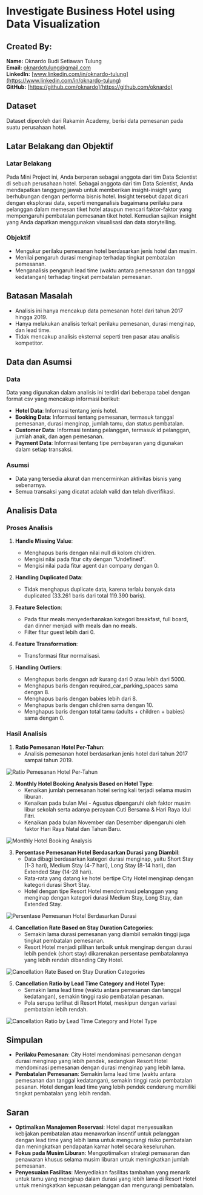 # Investigate Business Hotel using Data Visualization

## Created By:
**Name:** Oknardo Budi Setiawan Tulung  
**Email:** oknardotulung@gmail.com  
**LinkedIn:** [www.linkedin.com/in/oknardo-tulung](https://www.linkedin.com/in/oknardo-tulung)  
**GitHub:** [https://github.com/oknardo](https://github.com/oknardo)

## Dataset
Dataset diperoleh dari Rakamin Academy, berisi data pemesanan pada suatu perusahaan hotel.

## Latar Belakang dan Objektif
### Latar Belakang
Pada Mini Project ini, Anda berperan sebagai anggota dari tim Data Scientist di sebuah perusahaan hotel. Sebagai anggota dari tim Data Scientist, Anda mendapatkan tanggung jawab untuk memberikan insight-insight yang berhubungan dengan performa bisnis hotel. Insight tersebut dapat dicari dengan eksplorasi data, seperti menganalisis bagaimana perilaku para pelanggan dalam memesan tiket hotel ataupun mencari faktor-faktor yang mempengaruhi pembatalan pemesanan tiket hotel. Kemudian sajikan insight yang Anda dapatkan menggunakan visualisasi dan data storytelling.

### Objektif
- Mengukur perilaku pemesanan hotel berdasarkan jenis hotel dan musim.
- Menilai pengaruh durasi menginap terhadap tingkat pembatalan pemesanan.
- Menganalisis pengaruh lead time (waktu antara pemesanan dan tanggal kedatangan) terhadap tingkat pembatalan pemesanan.

## Batasan Masalah
- Analisis ini hanya mencakup data pemesanan hotel dari tahun 2017 hingga 2019.
- Hanya melakukan analisis terkait perilaku pemesanan, durasi menginap, dan lead time.
- Tidak mencakup analisis eksternal seperti tren pasar atau analisis kompetitor.

## Data dan Asumsi
### Data
Data yang digunakan dalam analisis ini terdiri dari beberapa tabel dengan format csv yang mencakup informasi berikut:
- **Hotel Data**: Informasi tentang jenis hotel.
- **Booking Data**: Informasi tentang pemesanan, termasuk tanggal pemesanan, durasi menginap, jumlah tamu, dan status pembatalan.
- **Customer Data**: Informasi tentang pelanggan, termasuk id pelanggan, jumlah anak, dan agen pemesanan.
- **Payment Data**: Informasi tentang tipe pembayaran yang digunakan dalam setiap transaksi.

### Asumsi
- Data yang tersedia akurat dan mencerminkan aktivitas bisnis yang sebenarnya.
- Semua transaksi yang dicatat adalah valid dan telah diverifikasi.

## Analisis Data
### Proses Analisis
1. **Handle Missing Value**:
   - Menghapus baris dengan nilai null di kolom children.
   - Mengisi nilai pada fitur city dengan "Undefined".
   - Mengisi nilai pada fitur agent dan company dengan 0.

2. **Handling Duplicated Data**:
   - Tidak menghapus duplicate data, karena terlalu banyak data duplicated (33.261 baris dari total 119.390 baris).

3. **Feature Selection**:
   - Pada fitur meals menyederhanakan kategori breakfast, full board, dan dinner menjadi with meals dan no meals.
   - Filter fitur guest lebih dari 0.

4. **Feature Transformation**:
   - Transformasi fitur normalisasi.

5. **Handling Outliers**:
   - Menghapus baris dengan adr kurang dari 0 atau lebih dari 5000.
   - Menghapus baris dengan required_car_parking_spaces sama dengan 8.
   - Menghapus baris dengan babies lebih dari 8.
   - Menghapus baris dengan children sama dengan 10.
   - Menghapus baris dengan total tamu (adults + children + babies) sama dengan 0.

### Hasil Analisis
1. **Ratio Pemesanan Hotel Per-Tahun**:
   - Analisis pemesanan hotel berdasarkan jenis hotel dari tahun 2017 sampai tahun 2019.

![Ratio Pemesanan Hotel Per-Tahun](https://github.com/user-attachments/assets/1f809dec-e4fd-420d-9783-97d7cf675a8b)

2. **Monthly Hotel Booking Analysis Based on Hotel Type**:
   - Kenaikan jumlah pemesanan hotel sering kali terjadi selama musim liburan.
   - Kenaikan pada bulan Mei - Agustus dipengaruhi oleh faktor musim libur sekolah serta adanya perayaan Cuti Bersama & Hari Raya Idul Fitri.
   - Kenaikan pada bulan November dan Desember dipengaruhi oleh faktor Hari Raya Natal dan Tahun Baru.

![Monthly Hotel Booking Analysis](https://github.com/user-attachments/assets/755c3f92-45c9-41f3-9545-2ec613b875cb)

3. **Persentase Pemesanan Hotel Berdasarkan Durasi yang Diambil**:
   - Data dibagi berdasarkan kategori durasi menginap, yaitu Short Stay (1-3 hari), Medium Stay (4-7 hari), Long Stay (8-14 hari), dan Extended Stay (14-28 hari).
   - Rata-rata yang datang ke hotel bertipe City Hotel menginap dengan kategori durasi Short Stay.
   - Hotel dengan tipe Resort Hotel mendominasi pelanggan yang menginap dengan kategori durasi Medium Stay, Long Stay, dan Extended Stay.

![Persentase Pemesanan Hotel Berdasarkan Durasi](https://github.com/user-attachments/assets/fb62907a-5f3e-46be-ac06-bb35e47747f1)

4. **Cancellation Rate Based on Stay Duration Categories**:
   - Semakin lama durasi pemesanan yang diambil semakin tinggi juga tingkat pembatalan pemesanan.
   - Resort Hotel menjadi pilihan terbaik untuk menginap dengan durasi lebih pendek (short stay) dikarenakan persentase pembatalannya yang lebih rendah dibanding City Hotel.

![Cancellation Rate Based on Stay Duration Categories](https://github.com/user-attachments/assets/7e005f95-07af-4074-ae5f-bdf396f4b996)

5. **Cancellation Ratio by Lead Time Category and Hotel Type**:
   - Semakin lama lead time (waktu antara pemesanan dan tanggal kedatangan), semakin tinggi rasio pembatalan pesanan.
   - Pola serupa terlihat di Resort Hotel, meskipun dengan variasi pembatalan lebih rendah.

![Cancellation Ratio by Lead Time Category and Hotel Type](https://github.com/user-attachments/assets/4fbec9a4-3610-4d2c-9b5f-e9a7a9e64414)

## Simpulan
- **Perilaku Pemesanan**: City Hotel mendominasi pemesanan dengan durasi menginap yang lebih pendek, sedangkan Resort Hotel mendominasi pemesanan dengan durasi menginap yang lebih lama.
- **Pembatalan Pemesanan**: Semakin lama lead time (waktu antara pemesanan dan tanggal kedatangan), semakin tinggi rasio pembatalan pesanan. Hotel dengan lead time yang lebih pendek cenderung memiliki tingkat pembatalan yang lebih rendah.

## Saran
- **Optimalkan Manajemen Reservasi**: Hotel dapat menyesuaikan kebijakan pembatalan atau menawarkan insentif untuk pelanggan dengan lead time yang lebih lama untuk mengurangi risiko pembatalan dan meningkatkan pendapatan kamar hotel secara keseluruhan.
- **Fokus pada Musim Liburan**: Mengoptimalkan strategi pemasaran dan penawaran khusus selama musim liburan untuk meningkatkan jumlah pemesanan.
- **Penyesuaian Fasilitas**: Menyediakan fasilitas tambahan yang menarik untuk tamu yang menginap dalam durasi yang lebih lama di Resort Hotel untuk meningkatkan kepuasan pelanggan dan mengurangi pembatalan.
